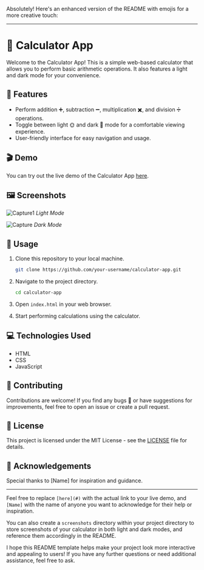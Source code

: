 Absolutely! Here's an enhanced version of the README with emojis for a more creative touch:

---

# 🧮 Calculator App

Welcome to the Calculator App! This is a simple web-based calculator that allows you to perform basic arithmetic operations. It also features a light and dark mode for your convenience. 

## 🌟 Features

- Perform addition ➕, subtraction ➖, multiplication ✖️, and division ➗ operations.
- Toggle between light 🌞 and dark 🌚 mode for a comfortable viewing experience.
- User-friendly interface for easy navigation and usage.

## 🎬 Demo

You can try out the live demo of the Calculator App [here](#).

## 🖼️ Screenshots
![Capture1](https://github.com/feven2552/LGMVIP-Web-Task-2/assets/93426602/ff20e1ab-bb24-4b87-bbd0-deb64b9dfa42)
*Light Mode*

![Capture](https://github.com/feven2552/LGMVIP-Web-Task-2/assets/93426602/bfa5361a-4e43-4466-b777-a0e50e1ea412)
*Dark Mode*

## 🚀 Usage

1. Clone this repository to your local machine.
   ```bash
   git clone https://github.com/your-username/calculator-app.git
   ```

2. Navigate to the project directory.
   ```bash
   cd calculator-app
   ```

3. Open `index.html` in your web browser.

4. Start performing calculations using the calculator.

## 💻 Technologies Used

- HTML
- CSS
- JavaScript

## 🤝 Contributing

Contributions are welcome! If you find any bugs 🐛 or have suggestions for improvements, feel free to open an issue or create a pull request.

## 📝 License

This project is licensed under the MIT License - see the [LICENSE](LICENSE) file for details.

## 🙏 Acknowledgements

Special thanks to [Name] for inspiration and guidance.

---

Feel free to replace `[here](#)` with the actual link to your live demo, and `[Name]` with the name of anyone you want to acknowledge for their help or inspiration.

You can also create a `screenshots` directory within your project directory to store screenshots of your calculator in both light and dark modes, and reference them accordingly in the README.

I hope this README template helps make your project look more interactive and appealing to users! If you have any further questions or need additional assistance, feel free to ask.





